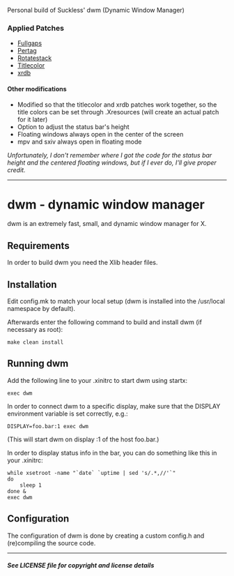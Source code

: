 Personal build of Suckless' dwm (Dynamic Window Manager)

### Applied Patches
  * [Fullgaps](https://dwm.suckless.org/patches/fullgaps/)
  * [Pertag](https://dwm.suckless.org/patches/pertag/)
  * [Rotatestack](https://dwm.suckless.org/patches/rotatestack/)
  * [Titlecolor](https://dwm.suckless.org/patches/titlecolor/)
  * [xrdb](https://dwm.suckless.org/patches/xrdb/)

#### Other modifications
  * Modified so that the titlecolor and xrdb patches work together, so the title colors can be set through .Xresources (will create an actual patch for it later)
  * Option to adjust the status bar's height
  * Floating windows always open in the center of the screen
  * mpv and sxiv always open in floating mode

_Unfortunately, I don't remember where I got the code for the status bar height and the centered floating windows, but if I ever do, I'll give proper credit._

-----------------

dwm - dynamic window manager
============================
dwm is an extremely fast, small, and dynamic window manager for X.


Requirements
------------
In order to build dwm you need the Xlib header files.


Installation
------------
Edit config.mk to match your local setup (dwm is installed into
the /usr/local namespace by default).

Afterwards enter the following command to build and install dwm (if
necessary as root):

    make clean install


Running dwm
-----------
Add the following line to your .xinitrc to start dwm using startx:

    exec dwm

In order to connect dwm to a specific display, make sure that
the DISPLAY environment variable is set correctly, e.g.:

    DISPLAY=foo.bar:1 exec dwm

(This will start dwm on display :1 of the host foo.bar.)

In order to display status info in the bar, you can do something
like this in your .xinitrc:

    while xsetroot -name "`date` `uptime | sed 's/.*,//'`"
    do
    	sleep 1
    done &
    exec dwm


Configuration
-------------
The configuration of dwm is done by creating a custom config.h
and (re)compiling the source code.

-------

#### _See LICENSE file for copyright and license details_
